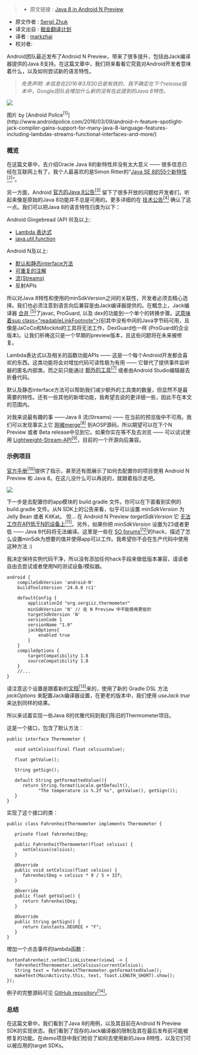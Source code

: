 >* 原文链接 : [Java 8 in Android N Preview](https://medium.com/@sergii/java-8-in-android-n-preview-76184e2ab7ad#.ywf5x3l8w)
* 原文作者 : [Sergii Zhuk](https://medium.com/@sergii)
* 译文出自 : [掘金翻译计划](https://github.com/xitu/gold-miner)
* 译者 : [markzhai](https://github.com/markzhai)
* 校对者:


Android团队最近发布了Android N Preview，带来了很多提升，包括由Jack编译器提供的Java 8支持。在这篇文章中，我们将来看看它究竟对Android开发者意味着什么，以及如何尝试新的语言特性。

> _免责声明: 本信息在2016年3月30日是有效的，我不确定在下个release版本中，Google团队会增加什么新的没有在此提到的Java 8特性。_

![](https://cdn-images-1.medium.com/max/800/1*0Vex_2H0J7MBBiu1EqMtaw.png)

<figcaption>图片 by [Android Police<sup class="readableLinkFootnote">[1]</sup>](http://www.androidpolice.com/2016/03/09/android-n-feature-spotlight-jack-compiler-gains-support-for-many-java-8-language-features-including-lambdas-streams-functional-interfaces-and-more/)</figcaption>

### 概览

在这篇文章中，去介绍Oracle Java 8的新特性并没有太大意义 —— 很多信息已经在互联网上有了。我个人最喜欢的是Simon Ritter的“[Java SE 8的55个新特性<sup class="readableLinkFootnote">[2]</sup>](https://www.youtube.com/watch?v=rtAredKhyac)”。

另一方面，Android [官方的Java 8公告<sup class="readableLinkFootnote">[3]</sup>](http://android-developers.blogspot.de/2016/03/first-preview-of-android-n-developer.html) 留下了很多开放的问题给开发者们，听起来像是原始的Java 8功能并不总是可用的。更多详细的在 [技术公告<sup class="readableLinkFootnote">[4]</sup>](http://developer.android.com/intl/ru/preview/j8-jack.html) 确认了这一点。我们可以把Java 8的语言特性归类为以下：

Android Gingebread (API 9)及以上:

*   [Lambda 表达式](https://docs.oracle.com/javase/tutorial/java/javaOO/lambdaexpressions.html)
*   [java.util.function](https://docs.oracle.com/javase/8/docs/api/java/util/function/package-summary.html)

Android N及以上:

*   [默认和静态interface方法](https://docs.oracle.com/javase/tutorial/java/IandI/defaultmethods.html)
*   [可重复的注解](https://docs.oracle.com/javase/tutorial/java/annotations/repeating.html)
*   [流(Streams)](http://www.oracle.com/technetwork/articles/java/ma14-java-se-8-streams-2177646.html)
*   反射APIs

所以对Java 8特性和使用的minSdkVersion之间的关联性，开发者必须去精心选择。我们也必须注意到语言向后兼容是由Jack编译器提供的。在概念上，Jack编译器 [合并 <sup class="readableLinkFootnote">[5]</sup>](https://www.guardsquare.com/blog/the_upcoming_jack_and_jill_compilers_in_android)了javac, ProGuard, 以及 dex的功能到一个单个的转换步骤。[这意味着sup class="readableLinkFootnote">[6]</sup>](http://trickyandroid.com/the-dark-world-of-jack-and-jill/)其中没有中间的Java字节码可用，且像是JaCoCo和Mockito的工具将无法工作，DexGuard也一样 (ProGuard的企业版本)。让我们祈祷这只是一个早期的preview版本，且这些问题将在未来被修复。

Lambda表达式以及相关的函数功能APIs —— 这是一个每个Android开发都会喜欢的东西。这类功能将会对增加代码可读性极为有用 —— 它替代了提供事件监听器的匿名内部类。而之前只能通过 [额外的工具<sup class="readableLinkFootnote">[7]</sup>](http://zserge.com/blog/android-lambda.html) 或者由Android Studio编辑器去折叠代码。

默认及静态interface方法可以帮助我们减少额外的工具类的数量，但显然不是最需要的特性。还有一些其他的新增功能，我希望去说的更详细一些，因此不在本文的范围内。

对我来说最有趣的事 —— Java 8 流(Streams) —— 在当前的预览版中不可用。我们可以发现事实上它 [刚被merge<sup class="readableLinkFootnote">[8]</sup>](https://android.googlesource.com/platform/libcore/+/916b0af2ccdd1bdfc0283b1096b291c40997d05f) 到AOSP源码，所以期望可以在下个N Preview 或者 Beta release中见到它。如果你实在等不及去浏览 —— 可以试试使用 [Lightweight-Stream-API<sup class="readableLinkFootnote">[9]</sup>](https://github.com/aNNiMON/Lightweight-Stream-API)，目前的一个开源向后兼容。

### 示例项目

[官方手册<sup class="readableLinkFootnote">[10]</sup>](http://developer.android.com/preview/setup-sdk.html)提供了指示，甚至还有图展示了如何去配置你的项目使用 Android N Preview 和 Java 8。在这儿没什么可以再说的，就跟着指示走吧。

![](http://ww4.sinaimg.cn/large/a490147fjw1f2w1lxrva9j20m803pt9h.jpg)

下一步是去配置你的app模块的 build.gradle 文件。你可以在下面看到实例的 build.gradle 文件。从N SDK上的公告来看，似乎可以设置 _minSdkVersion_ 为 Jelly Bean 或者 KitKat。 但… 在 Android N Preview _targetSdkVersion_ 它 [无法工作在API低于N的设备上<sup class="readableLinkFootnote">[11]</sup>](http://stackoverflow.com/questions/36278517/java-8-in-android-n-preview)。另外，如果你把 _minSdkVersion_ 设置为23或者更低 —— Java 8代码将无法编译。这里是一些在 [SO forums<sup class="readableLinkFootnote">[12]</sup>](http://stackoverflow.com/questions/35929484/android-n-cannot-run-on-lower-api-though-minsdk-set-to-14)的hack，描述了怎么设置minSdk为想要的值并使得app可以工作。我希望你不会在生产代码中使用这种方法 :)

我决定保持实例代码干净，所以没有添加任何hack手段来做低版本兼容，请读者自由去尝试或者使用N的测试设备/模拟器。

```
android {
    compileSdkVersion 'android-N'
    buildToolsVersion '24.0.0 rc1'

    defaultConfig {
        applicationId "org.sergiiz.thermometer"
        minSdkVersion 'N' // 在 N Preview 中不能使用更低的
        targetSdkVersion 'N'
        versionCode 1
        versionName "1.0"
        jackOptions{
            enabled true
        }
    }
    compileOptions {
        targetCompatibility 1.8
        sourceCompatibility 1.8
    }
    //...
}
```

请注意这个设置是跟着新的[文档<sup class="readableLinkFootnote">[13]</sup>](http://developer.android.com/preview/j8-jack.html)来的，使用了新的 Gradle DSL 方法 _jackOptions_ 来配置Jack编译器设置，在更老的版本中，我们使用 _useJack true_ 来达到同样的结果。

所以来试着实现一些Java 8的优雅代码到我们陈旧的Thermometer项目。

这是一个接口，包含了默认方法：

```
public interface Thermometer {

   void setCelsius(final float celsiusValue);

   float getValue();

   String getSign();

   default String getFormattedValue(){
      return String.format(Locale.getDefault(),
            "The temperature is %.2f %s", getValue(), getSign());
   }
}
```

实现了这个接口的类：

```
public class FahrenheitThermometer implements Thermometer {

   private float fahrenheitDeg;

   public FahrenheitThermometer(float celsius) {
      setCelsius(celsius);
   }

   @Override
   public void setCelsius(float celsius) {
      fahrenheitDeg = celsius * 9 / 5 + 32f;
   }

   @Override
   public float getValue() {
      return fahrenheitDeg;
   }

   @Override
   public String getSign() {
      return Constants.DEGREE + "F";
   }
}
```

增加一个点击事件的lambda函数：

```
buttonFahrenheit.setOnClickListener(view1 -> {
   fahrenheitThermometer.setCelsius(currentCelsius);
   String text = fahrenheitThermometer.getFormattedValue();
   makeText(MainActivity.this, text, Toast.LENGTH_SHORT).show();
});
```

例子的完整源码可见 [GitHub repository<sup class="readableLinkFootnote">[14]</sup>](https://github.com/sergiiz/AndroidNPreviewJ8)。

### 总结

在这篇文章中，我们看到了Java 8的用例，以及其目前在Android N Preview SDK的实现状态。我们看到了现存的Jack编译器的限制及其在最后发布前可能被修复的功能。在demo项目中我们检验了如何去使用新的Java 8特性，以及它们可以被应用的target SDKs。
